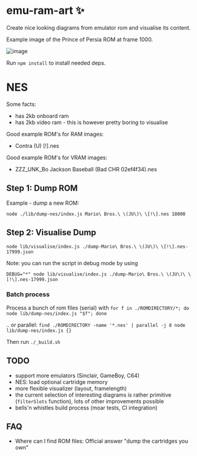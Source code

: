 # emu-ram-art :sparkles:

Create nice looking diagrams from emulator rom and visualise its content.

Example image of the Prince of Persia ROM at frame 1000.

![image](/examples/example.png)


Run `npm install` to install needed deps.

# NES

Some facts:
- has 2kb onboard ram
- has 2kb video ram - this is however pretty boring to visualise

Good example ROM's for RAM images:
- Contra (U) [!].nes

Good example ROM's for VRAM images:
- ZZZ_UNK_Bo Jackson Baseball (Bad CHR 02ef4f34).nes

## Step 1: Dump ROM

Example - dump a new ROM:

```
node ./lib/dump-nes/index.js Mario\ Bros.\ \(JU\)\ \[!\].nes 18000
```

## Step 2: Visualise Dump

```
node lib/visualise/index.js ./dump-Mario\ Bros.\ \(JU\)\ \[!\].nes-17999.json
```

Note: you can run the script in debug mode by using

```
DEBUG="*" node lib/visualise/index.js ./dump-Mario\ Bros.\ \(JU\)\ \[!\].nes-17999.json
```

### Batch process

Process a bunch of rom files (serial) with
`for f in ./ROMDIRECTORY/*; do node lib/dump-nes/index.js "$f"; done`

.. or parallel:
`find ./ROMDIRECTORY -name '*.nes' | parallel -j 8 node lib/dump-nes/index.js {}`

Then run `./_build.sh`

## TODO

- support more emulators (Sinclair, GameBoy, C64)
- NES: load optional cartridge memory
- more flexible visualizer (layout, framelength)
- the current selection of interesting diagrams is rather primitive (`filterSlots` function), lots of other improvements possible
- bells'n whistles build process (moar tests, CI integration)

## FAQ

- Where can I find ROM files: Official answer "dump the cartridges you own"
